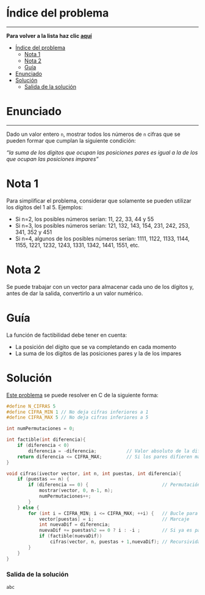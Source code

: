 # Índice del problema

***

**Para volver a la lista haz clic [aquí](./Index.md)**

<!-- TOC -->
* [Índice del problema](#índice-del-problema)
    * [Nota 1](#nota-1)
    * [Nota 2](#nota-2)
    * [Guía](#guía)
* [Enunciado](#enunciado)
* [Solución](#solución)
    * [Salida de la solución](#salida-de-la-solución)
<!-- TOC -->

# Enunciado

***

Dado un valor entero ``n``, mostrar todos los números de ``n`` cifras que se pueden formar que cumplan la siguiente condición: 

_“la suma de los dígitos que ocupan las posiciones pares es igual a la de los que ocupan las posiciones impares”_

# Nota 1
Para simplificar el problema, considerar que solamente se pueden utilizar los dígitos del 1 al 5. Ejemplos:
 - Si n=2, los posibles números serían: 11, 22, 33, 44 y 55
 - Si n=3, los posibles números serían: 121, 132, 143, 154, 231, 242, 253, 341, 352 y 451
 - Si n=4, algunos de los posibles números serían: 1111, 1122, 1133, 1144, 1155, 1221, 1232, 1243, 1331, 1342, 1441, 1551, etc.

# Nota 2
Se puede trabajar con un vector para almacenar cada uno de los dígitos y, antes de dar la salida, convertirlo a un valor numérico.


# Guía

La función de factibilidad debe tener en cuenta:
- La posición del dígito que se va completando en cada momento
- La suma de los dígitos de las posiciones pares y la de los impares

# Solución
[Este problema](#enunciado) se puede resolver en C de la siguiente forma:

```c
#define N_CIFRAS 5
#define CIFRA_MIN 1 // No deja cifras inferiores a 1
#define CIFRA_MAX 5 // No deja cifras inferiores a 5

int numPermutaciones = 0;

int factible(int diferencia){
    if (diferencia < 0)
        diferencia = -diferencia;           // Valor absoluto de la diferencia
    return diferencia <= CIFRA_MAX;         // Si los pares difieren más de lo posible con los impares, no da soluciones.
}

void cifras(ivector vector, int n, int puestas, int diferencia){
    if (puestas == n) {
        if (diferencia == 0) {                           // Permutación encontrada
            mostrar(vector, 0, n-1, n);
            numPermutaciones++;
        }
    } else {
        for (int i = CIFRA_MIN; i <= CIFRA_MAX; ++i) {   // Bucle para recorrer todas las cifras posibles (decimal)
            vector[puestas] = i;                         // Marcaje
            int nuevaDif = diferencia;
            nuevaDif += puestas%2 == 0 ? i : -i ;        // Si ya es par no lo toco; Si es negativo le resto
            if (factible(nuevaDif))
                cifras(vector, n, puestas + 1,nuevaDif); // Recursividad. Cambia el índice del vector => puestas + 1
        }
    }
}
```

### Salida de la solución

```
abc
```